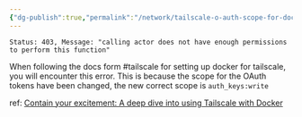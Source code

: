 ```yaml
---
{"dg-publish":true,"permalink":"/network/tailscale-o-auth-scope-for-docker/","tags":["public","tailscale","network","zerotrust"],"noteIcon":"1"}
---
```


```
Status: 403, Message: "calling actor does not have enough permissions to perform this function"
```
When following the docs form #tailscale for setting up docker for tailscale, you will encounter this error. 
This is because the scope for the OAuth tokens have been changed, 
the new correct scope is `auth_keys:write`


ref:
[Contain your excitement: A deep dive into using Tailscale with Docker](https://tailscale.com/blog/docker-tailscale-guide)